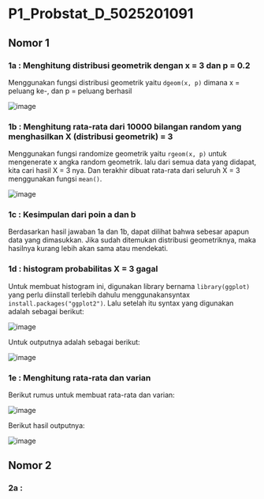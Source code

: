 # P1_Probstat_D_5025201091

## Nomor 1

### 1a : Menghitung distribusi geometrik dengan x = 3 dan p = 0.2

Menggunakan fungsi distribusi geometrik yaitu `dgeom(x, p)` dimana x = peluang ke-, dan p = peluang berhasil

![image](https://user-images.githubusercontent.com/88977654/162619293-13638c57-89fe-418c-b1e3-3f25a9363126.png)

### 1b : Menghitung rata-rata dari 10000 bilangan random yang menghasilkan X (distribusi geometrik) = 3 

Menggunakan fungsi randomize geometrik yaitu `rgeom(x, p)` untuk mengenerate x angka random geometrik. lalu dari semua data yang didapat, kita cari hasil X = 3 nya. Dan terakhir dibuat rata-rata dari seluruh X = 3 menggunakan fungsi `mean()`.

![image](https://user-images.githubusercontent.com/88977654/162619475-038c7dcc-6c97-489a-8227-e8c566a52d77.png)

### 1c : Kesimpulan dari poin a dan b

Berdasarkan hasil jawaban 1a dan 1b, dapat dilihat bahwa sebesar apapun data yang dimasukkan. Jika sudah ditemukan distribusi geometriknya, maka hasilnya kurang lebih akan sama atau mendekati.

### 1d : histogram probabilitas X = 3 gagal

Untuk membuat histogram ini, digunakan library bernama `library(ggplot)` yang perlu diinstall terlebih dahulu menggunakansyntax `install.packages("ggplot2")`. Lalu setelah itu syntax yang digunakan adalah sebagai berikut:

![image](https://user-images.githubusercontent.com/88977654/162620114-adb1a602-7957-4ac5-8bb2-48b538968a58.png)

Untuk outputnya adalah sebagai berikut:

![image](https://user-images.githubusercontent.com/88977654/162620461-d9110fe4-6157-469e-9543-c523875337bd.png)

### 1e : Menghitung rata-rata dan varian

Berikut rumus untuk membuat rata-rata dan varian:

![image](https://user-images.githubusercontent.com/88977654/162620506-4d822c54-2397-489f-9f48-3dab4b03a1d1.png)

Berikut hasil outputnya:

![image](https://user-images.githubusercontent.com/88977654/162620521-87f5f313-c5df-4c7e-9a72-243e52145ede.png)

## Nomor 2

### 2a : 


